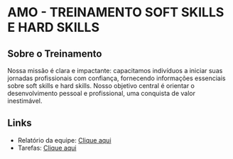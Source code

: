 # AMO - TREINAMENTO SOFT SKILLS E HARD SKILLS

## Sobre o Treinamento
Nossa missão é clara e impactante: capacitamos indivíduos a iniciar suas jornadas profissionais com confiança, fornecendo informações essenciais sobre soft skills e hard skills. Nosso objetivo central é orientar o desenvolvimento pessoal e profissional, uma conquista de valor inestimável.

## Links
- Relatório da equipe: [Clique aqui](https://docs.google.com/document/d/1JHix2ZFBcct1vHtREXrwP5t5WEjIWbTKp4MFa_CHiAA/edit?usp=sharing)
- Tarefas: [Clique aqui](https://trello.com/invite/b/UnZgIbS4/ATTI135af1b14c9613626567e479abdfc854C3376C12/amo-treinamento-soft-e-hard-skills)
